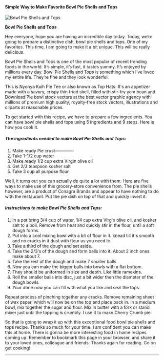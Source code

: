             

#### Simple Way to Make Favorite Bowl Pie Shells and Tops

![Bowl Pie Shells and Tops](https://img-global.cpcdn.com/recipes/233d75c4064cf410/751x532cq70/bowl-pie-shells-and-tops-recipe-main-photo.jpg)

**Bowl Pie Shells and Tops**

Hey everyone, hope you are having an incredible day today. Today, we’re going to prepare a distinctive dish, bowl pie shells and tops. One of my favorites. This time, I am going to make it a bit unique. This will be really delicious.

Bowl Pie Shells and Tops is one of the most popular of recent trending foods in the world. It’s simple, it’s fast, it tastes yummy. It’s enjoyed by millions every day. Bowl Pie Shells and Tops is something which I’ve loved my entire life. They’re fine and they look wonderful.

This is Nyonya Kuih Pie Tee or also known as Top Hats. It's an appetizer made with a savory, crispy thin fried shell, filled with stir-fry yam bean and. Download Pie bowl stock vectors at the best vector graphic agency with millions of premium high quality, royalty-free stock vectors, illustrations and cliparts at reasonable prices.

To get started with this recipe, we have to prepare a few ingredients. You can have bowl pie shells and tops using 5 ingredients and 9 steps. Here is how you cook it.

##### The ingredients needed to make Bowl Pie Shells and Tops:

1.  Make ready Pie crust————-
2.  Take 1-1/2 cup water
3.  Make ready 1/2 cup extra Virgin olive oil
4.  Get 2/3 teaspoon kosher salt
5.  Take 3 cup all purpose flour

Well, it turns out you can actually do quite a lot with them. Here are five ways to make use of this grocery-store convenience from. The pie shells however, are a product of Conagra Brands and appear to have nothing to do with the restaurant. Put the pie dish on top of that and quickly invert it.

##### Instructions to make Bowl Pie Shells and Tops:

1.  In a pot bring 3/4 cup of water, 1/4 cup extra Virgin olive oil, and kosher salt to a boil. Remove from heat and quickly stir in the flour, until a soft dough forms.
2.  Put into a cool mixing bowl with a bit of flour in it. knead till it's smooth and no cracks in it dust with flour as you need to.
3.  Take a third of the dough and set aside.
4.  Take the 2/3's of the dough and form balls into it. About 2 inch ones make about 7.
5.  Take the rest of the dough and make 7 smaller balls.
6.  Now you can make the bigger balls into bowls with a flat bottom.
7.  They should be uniformed in size and depth. Like little ramekins.
8.  Roll the smaller balls into disc, just a bit wider then the diameter of the dough bowls.
9.  Your done now you can fill with what you like and seal the tops.

Repeat process of pinching together any cracks. Remove remaining sheet of wax paper, which will now be on the top and place back in. In a medium bowl, mix together the sugar and flour. Mix in butter with a fork or stand mixer just until the topping is crumbly. I use it to make Cherry Crumb pie.

So that is going to wrap it up with this exceptional food bowl pie shells and tops recipe. Thanks so much for your time. I am confident you can make this at home. There is gonna be more interesting food in home recipes coming up. Remember to bookmark this page in your browser, and share it to your loved ones, colleague and friends. Thanks again for reading. Go on get cooking!

* * *